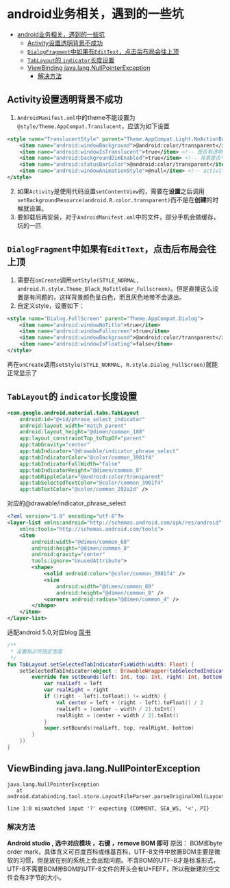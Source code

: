 # android业务相关，遇到的一些坑

- [android业务相关，遇到的一些坑](#android业务相关遇到的一些坑)
  - [Activity设置透明背景不成功](#activity设置透明背景不成功)
  - [`DialogFragment`中如果有`EditText`，点击后布局会往上顶](#dialogfragment中如果有edittext点击后布局会往上顶)
  - [`TabLayout`的 `indicator`长度设置](#tablayout的-indicator长度设置)
  - [ViewBinding java.lang.NullPointerException](#viewbinding-javalangnullpointerexception)
    - [解决方法](#解决方法)

## Activity设置透明背景不成功
1. `AndroidManifest.xml`中的theme不能设置为`@style/Theme.AppCompat.Translucent`，应该为如下设置
```xml
<style name="TranslucentStyle" parent="Theme.AppCompat.Light.NoActionBar">
    <item name="android:windowBackground">@android:color/transparent</item> <!-- 背景色透明 -->
    <item name="android:windowIsTranslucent">true</item> <!-- 是否有透明属性 -->
    <item name="android:backgroundDimEnabled">true</item> <!-- 背景是否半透明 -->
    <item name="android:statusBarColor">@android:color/transparent</item> <!-- 状态栏透明 -->
    <item name="android:windowAnimationStyle">@null</item> <!-- activity窗口切换效果 -->
</style>
```
2. 如果`Activity`是使用代码设置`setContentView`的，需要在**设置**之后调用`setBackgroundResource(android.R.color.transparent)`而不是在**创建**的时候就设置。
3. 要卸载后再安装，对于`AndroidManifest.xml`中的文件，部分手机会做缓存，坑的一匹

## `DialogFragment`中如果有`EditText`，点击后布局会往上顶
1. 需要在`onCreate`调用`setStyle(STYLE_NORMAL, android.R.style.Theme_Black_NoTitleBar_Fullscreen)`。但是直接这么设置是有问题的，这样背景颜色呈白色，而且灰色地带不会退出。
2. 自定义style，设置如下：
```xml
<style name="Dialog.FullScreen" parent="Theme.AppCompat.Dialog">
    <item name="android:windowNoTitle">true</item>
    <item name="android:windowFullscreen">true</item>
    <item name="android:windowBackground">@android:color/transparent</item>
    <item name="android:windowIsFloating">false</item>
</style>
```
再在`onCreate`调用`setStyle(STYLE_NORMAL, R.style.Dialog_FullScreen)`就能正常显示了

## `TabLayout`的 `indicator`长度设置
```xml
<com.google.android.material.tabs.TabLayout
    android:id="@+id/phrase_select_indicator"
    android:layout_width="match_parent"
    android:layout_height="@dimen/common_108"
    app:layout_constraintTop_toTopOf="parent"
    app:tabGravity="center"
    app:tabIndicator="@drawable/indicator_phrase_select"
    app:tabIndicatorColor="@color/common_3981f4"
    app:tabIndicatorFullWidth="false"
    app:tabIndicatorHeight="@dimen/common_8"
    app:tabRippleColor="@android:color/transparent"
    app:tabSelectedTextColor="@color/common_3981f4"
    app:tabTextColor="@color/common_292a2d" />
```
对应的@drawable/indicator_phrase_select
```xml
<?xml version="1.0" encoding="utf-8"?>
<layer-list xmlns:android="http://schemas.android.com/apk/res/android"
    xmlns:tools="http://schemas.android.com/tools">
    <item
        android:width="@dimen/common_60"
        android:height="@dimen/common_8"
        android:gravity="center"
        tools:ignore="UnusedAttribute">
        <shape>
            <solid android:color="@color/common_3981f4" />
            <size
                android:width="@dimen/common_60"
                android:height="@dimen/common_8" />
            <corners android:radius="@dimen/common_4" />
        </shape>
    </item>
</layer-list>
```
适配android 5.0,对应blog [简书](https://www.jianshu.com/p/e559809b7697)
```kotlin
/**
 * 设置指示符固定宽度
 */
fun TabLayout.setSelectedTabIndicatorFixWidth(width: Float) {
    setSelectedTabIndicator(object : DrawableWrapper(tabSelectedIndicator) {
        override fun setBounds(left: Int, top: Int, right: Int, bottom: Int) {
            var realLeft = left
            var realRight = right
            if ((right - left).toFloat() != width) {
                val center = left + (right - left).toFloat() / 2
                realLeft = (center - width / 2).toInt()
                realRight = (center + width / 2).toInt()
            }
            super.setBounds(realLeft, top, realRight, bottom)
        }
    })
}
```

## ViewBinding java.lang.NullPointerException
```shell
java.lang.NullPointerException
   at android.databinding.tool.store.LayoutFileParser.parseOriginalXml(LayoutFileParser.java:139)

line 1:0 mismatched input '?' expecting {COMMENT, SEA_WS, '<', PI}
```
### 解决方法
**Android studio , 选中对应模块 ，右键 ，remove BOM 即可**
原因：
BOM即byte order mark，具体含义可百度百科或维基百科，UTF-8文件中放置BOM主要是微软的习惯，但是放在别的系统上会出现问题。不含BOM的UTF-8才是标准形式，UTF-8不需要BOM带BOM的UTF-8文件的开头会有U+FEFF，所以我新建的空文件会有3字节的大小。
